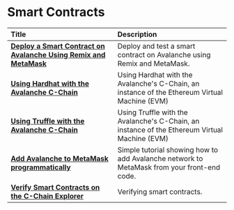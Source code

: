 # Smart Contracts

| Title | Description |
| :--- | :--- |
| [**Deploy a Smart Contract on Avalanche Using Remix and MetaMask**](deploy-a-smart-contract-on-avalanche-using-remix-and-metamask.md) | Deploy and test a smart contract on Avalanche using Remix and MetaMask. |
| [**Using Hardhat with the Avalanche C-Chain**](https://github.com/ava-labs/avalanche-docs/tree/102aa38f7591cab9e899c34937a3a86297c201ae/build/tutorials/smart-contracts/using-hardhat-with-the-avalanche-c-chain.md) | Using Hardhat with the Avalanche's C-Chain, an instance of the Ethereum Virtual Machine \(EVM\) |
| [**Using Truffle with the Avalanche C-Chain**](using-truffle-with-the-avalanche-c-chain.md) | Using Truffle with the Avalanche's C-Chain, an instance of the Ethereum Virtual Machine \(EVM\) |
| [**Add Avalanche to MetaMask programmatically**](add-avalanche-to-metamask-programmatically.md) | Simple tutorial showing how to add Avalanche network to MetaMask from your front-end code. |
| [**Verify Smart Contracts on the C-Chain Explorer**](verify-smart-contracts.md) | Verifying smart contracts. |

